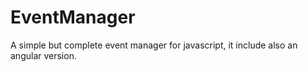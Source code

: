 EventManager
============

A simple but complete event manager for javascript, it include also an angular version.
